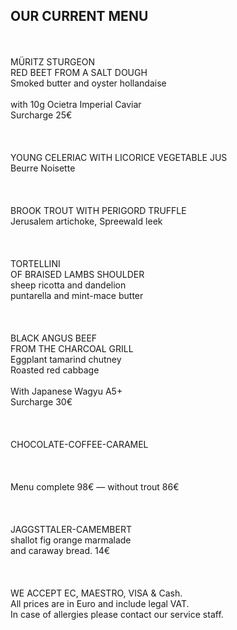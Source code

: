 ## OUR CURRENT MENU
<br>
<br>
MÜRITZ STURGEON <br>
RED BEET FROM A SALT DOUGH <br>
Smoked butter and oyster hollandaise<br>
<br>
with 10g Ocietra Imperial Caviar    <br>
Surcharge 25€<br>
<br>
<br>
<br>
YOUNG CELERIAC WITH LICORICE VEGETABLE JUS<br>
Beurre Noisette<br>
<br>
<br>
<br>
BROOK TROUT WITH PERIGORD TRUFFLE <br>
Jerusalem artichoke, Spreewald leek<br>
<br>
<br>
<br>
TORTELLINI <br>
OF BRAISED LAMBS SHOULDER<br>
sheep ricotta and dandelion<br>
puntarella and mint-mace butter<br>
<br>
<br>
<br>
BLACK ANGUS BEEF <br>
FROM THE CHARCOAL GRILL <br>
Eggplant tamarind chutney<br>
Roasted red cabbage<br>
<br>
With Japanese Wagyu A5+<br>
Surcharge 30€<br>
<br>
<br>
<br>
CHOCOLATE-COFFEE-CARAMEL<br>
<br>
<br>
<br>
Menu complete 98€ — without trout 86€<br>
<br>
<br>
<br>
JAGGSTTALER-CAMEMBERT <br>
shallot fig orange marmalade <br>
and caraway bread. 14€<br>

<br>
<br>
<br/>
WE ACCEPT EC, MAESTRO, VISA & Cash.<br/>
All prices are in Euro and include legal VAT.<br/>
In case of allergies please contact our service staff.<br/>
